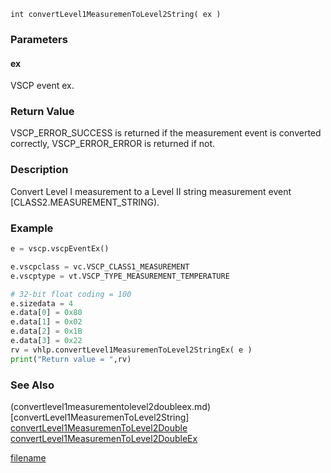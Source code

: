 

```clike
int convertLevel1MeasuremenToLevel2String( ex )
```

### Parameters

#### ex
VSCP event ex.

### Return Value
VSCP_ERROR_SUCCESS is returned if the measurement event is converted correctly, VSCP_ERROR_ERROR is returned if not. 

### Description
Convert Level I measurement to a Level II string measurement event [CLASS2.MEASUREMENT_STRING). 

### Example

```python
e = vscp.vscpEventEx()

e.vscpclass = vc.VSCP_CLASS1_MEASUREMENT
e.vscptype = vt.VSCP_TYPE_MEASUREMENT_TEMPERATURE

# 32-bit float coding = 100
e.sizedata = 4
e.data[0] = 0x80
e.data[1] = 0x02
e.data[2] = 0x1B
e.data[3] = 0x22
rv = vhlp.convertLevel1MeasuremenToLevel2StringEx( e )
print("Return value = ",rv)
```

### See Also
(convertlevel1measurementolevel2doubleex.md)
[convertLevel1MeasuremenToLevel2String]
[convertLevel1MeasuremenToLevel2Double](convertlevel1measurementolevel2double.md)
[convertLevel1MeasuremenToLevel2DoubleEx](convertlevel1measurementolevel2string.md)


[filename](./bottom_copyright.md ':include')

